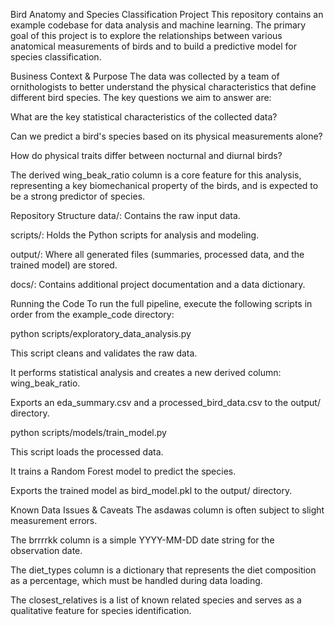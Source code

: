 Bird Anatomy and Species Classification Project
This repository contains an example codebase for data analysis and machine learning. The primary goal of this project is to explore the relationships between various anatomical measurements of birds and to build a predictive model for species classification.

Business Context & Purpose
The data was collected by a team of ornithologists to better understand the physical characteristics that define different bird species. The key questions we aim to answer are:

What are the key statistical characteristics of the collected data?

Can we predict a bird's species based on its physical measurements alone?

How do physical traits differ between nocturnal and diurnal birds?

The derived wing_beak_ratio column is a core feature for this analysis, representing a key biomechanical property of the birds, and is expected to be a strong predictor of species.

Repository Structure
data/: Contains the raw input data.

scripts/: Holds the Python scripts for analysis and modeling.

output/: Where all generated files (summaries, processed data, and the trained model) are stored.

docs/: Contains additional project documentation and a data dictionary.

Running the Code
To run the full pipeline, execute the following scripts in order from the example_code directory:

python scripts/exploratory_data_analysis.py

This script cleans and validates the raw data.

It performs statistical analysis and creates a new derived column: wing_beak_ratio.

Exports an eda_summary.csv and a processed_bird_data.csv to the output/ directory.

python scripts/models/train_model.py

This script loads the processed data.

It trains a Random Forest model to predict the species.

Exports the trained model as bird_model.pkl to the output/ directory.

Known Data Issues & Caveats
The asdawas column is often subject to slight measurement errors.

The brrrrkk column is a simple YYYY-MM-DD date string for the observation date.

The diet_types column is a dictionary that represents the diet composition as a percentage, which must be handled during data loading.

The closest_relatives is a list of known related species and serves as a qualitative feature for species identification.